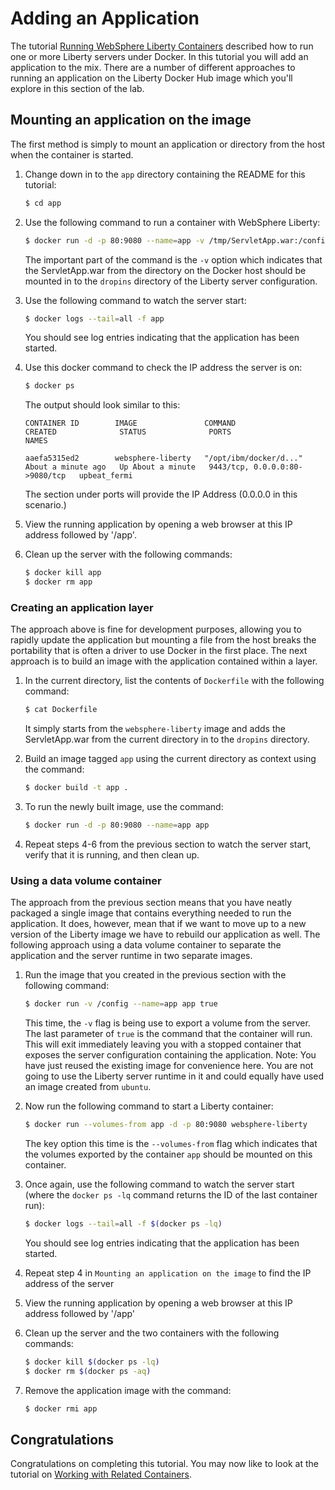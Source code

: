 # Adding an Application
The tutorial [Running WebSphere Liberty Containers](../liberty) described how to run one or more Liberty servers under Docker. In this tutorial you will add an application to the mix. There are a number of different approaches to running an application on the Liberty Docker Hub image which you'll explore in this section of the lab.

## Mounting an application on the image
The first method is simply to mount an application or directory from the host when the container is started.

1. Change down in to the `app` directory containing the README for this tutorial:

    ```bash
    $ cd app
    ```
2. Use the following command to run a container with WebSphere Liberty:

    ```bash
    $ docker run -d -p 80:9080 --name=app -v /tmp/ServletApp.war:/config/dropins/app.war websphere-liberty
    ```
    The important part of the command is the `-v` option which indicates that the ServletApp.war from the directory on the Docker host should be mounted in to the `dropins` directory of the Liberty server configuration.

3. Use the following command to watch the server start:

    ```bash
    $ docker logs --tail=all -f app
    ```
    You should see log entries indicating that the application has been started.

4. Use this docker command to check the IP address the server is on:

    ```bash
    $ docker ps
    ```
    The output should look similar to this:

    ```
    CONTAINER ID        IMAGE               COMMAND                  CREATED              STATUS              PORTS                             NAMES

    aaefa5315ed2        websphere-liberty   "/opt/ibm/docker/d..."   About a minute ago   Up About a minute   9443/tcp, 0.0.0.0:80->9080/tcp   upbeat_fermi
    ```

    The section under ports will provide the IP Address (0.0.0.0 in this scenario.)

5. View the running application by opening a web browser at this IP address followed by '/app'.

6. Clean up the server with the following commands:

    ```bash
    $ docker kill app
    $ docker rm app
    ```

### Creating an application layer
The approach above is fine for development purposes, allowing you to rapidly update the application but mounting a file from the host breaks the portability that is often a driver to use Docker in the first place. The next approach is to build an image with the application contained within a layer.

1. In the current directory, list the contents of `Dockerfile` with the following command:

    ```bash
    $ cat Dockerfile
    ```
    It simply starts from the `websphere-liberty` image and adds the ServletApp.war from the current directory in to the `dropins` directory.

2. Build an image tagged `app` using the current directory as context using the command:

    ```bash
    $ docker build -t app .
    ```
3. To run the newly built image, use the command:

    ```bash
    $ docker run -d -p 80:9080 --name=app app
    ```
4. Repeat steps 4-6 from the previous section to watch the server start, verify that it is running, and then clean up.

### Using a data volume container
The approach from the previous section means that you have neatly packaged a single image that contains everything needed to run the application. It does, however, mean that if we want to move up to a new version of the Liberty image we have to rebuild our application as well. The following approach using a data volume container to separate the application and the server runtime in two separate images.

1. Run the image that you created in the previous section with the following command:

    ```bash
    $ docker run -v /config --name=app app true
    ```
    This time, the `-v` flag is being use to export a volume from the server. The last parameter of `true` is the command that the container will run. This will exit immediately leaving you with a stopped container that exposes the server configuration containing the application.
    Note: You have just reused the existing image for convenience here. You are not going to use the Liberty server runtime in it and could equally have used an image created from `ubuntu`.

2. Now run the following command to start a Liberty container:

    ```bash
    $ docker run --volumes-from app -d -p 80:9080 websphere-liberty
    ```
    The key option this time is the `--volumes-from` flag which indicates that the volumes exported by the container `app` should be mounted on this container.

3. Once again, use the following command to watch the server start (where the `docker ps -lq` command returns the ID of the last container run):

    ```bash
    $ docker logs --tail=all -f $(docker ps -lq)
    ```
    You should see log entries indicating that the application has been started.

4. Repeat step 4 in `Mounting an application on the image` to find the IP address of the server

5. View the running application by opening a web browser at this IP address followed by '/app'

6. Clean up the server and the two containers with the following commands:

    ```bash
    $ docker kill $(docker ps -lq)
    $ docker rm $(docker ps -aq)
    ```
7. Remove the application image with the command:

    ```bash
    $ docker rmi app
    ```

## Congratulations

Congratulations on completing this tutorial. You may now like to look at the tutorial on [Working with Related Containers](../compose).
